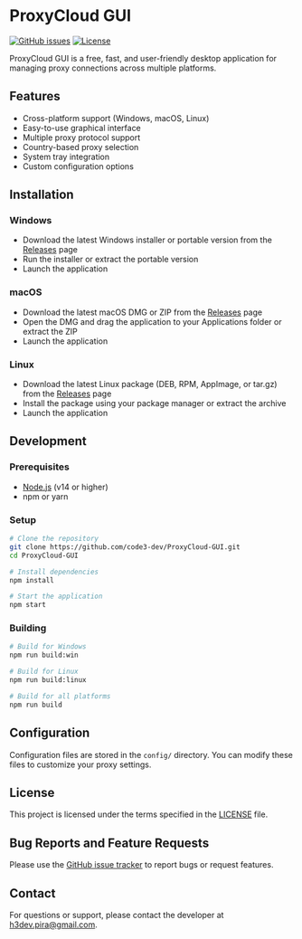 # ProxyCloud GUI

[![GitHub issues](https://img.shields.io/github/issues/code3-dev/ProxyCloud-GUI)](https://github.com/code3-dev/ProxyCloud-GUI/issues)
[![License](https://img.shields.io/github/license/code3-dev/ProxyCloud-GUI)](LICENSE)

ProxyCloud GUI is a free, fast, and user-friendly desktop application for managing proxy connections across multiple platforms.

## Features

- Cross-platform support (Windows, macOS, Linux)
- Easy-to-use graphical interface
- Multiple proxy protocol support
- Country-based proxy selection
- System tray integration
- Custom configuration options

## Installation

### Windows

- Download the latest Windows installer or portable version from the [Releases](https://github.com/code3-dev/ProxyCloud-GUI/releases) page
- Run the installer or extract the portable version
- Launch the application

### macOS

- Download the latest macOS DMG or ZIP from the [Releases](https://github.com/code3-dev/ProxyCloud-GUI/releases) page
- Open the DMG and drag the application to your Applications folder or extract the ZIP
- Launch the application

### Linux

- Download the latest Linux package (DEB, RPM, AppImage, or tar.gz) from the [Releases](https://github.com/code3-dev/ProxyCloud-GUI/releases) page
- Install the package using your package manager or extract the archive
- Launch the application

## Development

### Prerequisites

- [Node.js](https://nodejs.org/) (v14 or higher)
- npm or yarn

### Setup

```bash
# Clone the repository
git clone https://github.com/code3-dev/ProxyCloud-GUI.git
cd ProxyCloud-GUI

# Install dependencies
npm install

# Start the application
npm start
```

### Building

```bash
# Build for Windows
npm run build:win

# Build for Linux
npm run build:linux

# Build for all platforms
npm run build
```

## Configuration

Configuration files are stored in the `config/` directory. You can modify these files to customize your proxy settings.

## License

This project is licensed under the terms specified in the [LICENSE](LICENSE) file.

## Bug Reports and Feature Requests

Please use the [GitHub issue tracker](https://github.com/code3-dev/ProxyCloud-GUI/issues) to report bugs or request features.

## Contact

For questions or support, please contact the developer at [h3dev.pira@gmail.com](mailto:h3dev.pira@gmail.com).